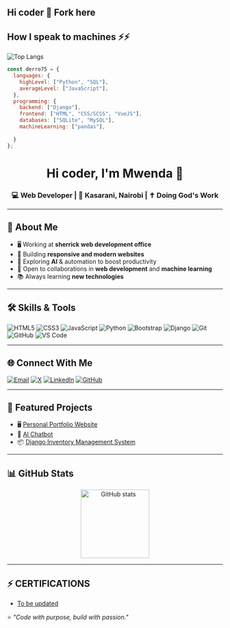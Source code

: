 ## Hi coder 👋 Fork here
## How I speak to machines ⚡⚡
![Top Langs](https://github-readme-stats.vercel.app/api/top-langs/?username=derro75&layout=compact&theme=tokyonight)

``` js
const derro75 = {
  languages: {
    highLevel: ["Python", "SQL"],
    averageLevel: ["JavaScript"],
  },
  programming: {
    backend: ["Django"],
    frontend: ["HTML", "CSS/SCSS", "VueJS"],
    databases: ["SQLite", "MySQL"],
    machineLearning: ["pandas"],
    
  }
};

```

<!-- Banner / Intro -->
<h1 align="center">Hi coder, I'm Mwenda 👋</h1>
<h3 align="center">💻 Web Developer | 📍 Kasarani, Nairobi | ✝ Doing God's Work</h3>

---

## 🚀 About Me
- 🖥  Working at **sherrick web development office**
- 🔭 Building **responsive and modern websites**
- 🤖 Exploring **AI** & automation to boost productivity
- 🤝 Open to collaborations in **web development** and **machine learning**
- 📚 Always learning **new technologies**

---

## 🛠 Skills & Tools
![HTML5](https://img.shields.io/badge/-HTML5-E34F26?logo=html5&logoColor=white&style=for-the-badge)
![CSS3](https://img.shields.io/badge/-CSS3-1572B6?logo=css3&logoColor=white&style=for-the-badge)
![JavaScript](https://img.shields.io/badge/-JavaScript-F7DF1E?logo=javascript&logoColor=black&style=for-the-badge)
![Python](https://img.shields.io/badge/-Python-3776AB?logo=python&logoColor=white&style=for-the-badge)
![Bootstrap](https://img.shields.io/badge/-Bootstrap-7952B3?logo=bootstrap&logoColor=white&styl)
![Django](https://img.shields.io/badge/-Django-092E20?logo=django&logoColor=white&style=for-the-badge)
![Git](https://img.shields.io/badge/-Git-F05032?logo=git&logoColor=white&style=for-the-badge)
![GitHub](https://img.shields.io/badge/-GitHub-181717?logo=github&logoColor=white&style=for-the-badge)
![VS Code](https://img.shields.io/badge/-VS%20Code-007ACC?logo=visualstudiocode&logoColor=white&style=for-the-badge)

---

## 🌐 Connect With Me
[![Email](https://img.shields.io/badge/-Email-D14836?logo=gmail&logoColor=white&style=for-the-badge)](mailto:derrickmwenda750@gmail.com)
[![X](https://img.shields.io/badge/-X%20(Twitter)-000000?logo=x&logoColor=white&style=for-the-badge)](https://x.com/tulia_tu)
[![LinkedIn](https://img.shields.io/badge/-LinkedIn-0A66C2?logo=linkedin&logoColor=white&style=for-the-badge)](https://www.linkedin.com/in/rashid-derro-958081338)
[![GitHub](https://img.shields.io/badge/-GitHub-181717?logo=github&logoColor=white&style=for-the-badge)](https://github.com/derro75)

---

## 📌 Featured Projects
- 🖥 [Personal Portfolio Website](#)
- 🤖 [AI Chatbot](#)
- 📦 [Django Inventory Management System](https://myproject-1-ffmb.onrender.com/)

---

## 📊 GitHub Stats
<p align="center">
  <img src="https://github-readme-stats.vercel.app/api?username=derro75&show_icons=true&theme=tokyonight" alt="GitHub stats" height="160"/>
<!--   <img src="https://github-readme-streak-stats.herokuapp.com/?user=derro75&theme=tokyonight" alt="GitHub streak" height="160"/> -->
</p>

---

## ⚡ CERTIFICATIONS
-  [To be updated](#)

⭐ *"Code with purpose, build with passion."*
<!--
![GitHub Activity Graph](https://github-readme-activity-graph.vercel.app/graph?username=derro75&theme=react-dark)

<!--
**derro75/derro75** is a ✨ _special_ ✨ repository because its `README.md` (this file) appears on your GitHub profile.

Here are some ideas to get you started:

- 🔭 I’m currently working on ...
- 🌱 I’m currently learning ...
- 👯 I’m looking to collaborate on ...
- 🤔 I’m looking for help with ...
- 💬 Ask me about ...
- 📫 How to reach me: ...
- 😄 Pronouns: ...
- ⚡ Fun fact: ...
-->
